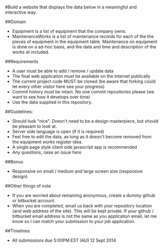 #Build a website that displays the data below in a meaningful and interactive way.

##Domain
* Equipment is a list of equipment that the company owns.
* MaintenanceWorks is a list of maintenance records for each of the the pieces of equipment in the equipment table.  Maintenance on equipment is done on a ad-hoc basis, and the date and time and description of the works at included.

##Requirements
* A user must be able to add / remove / update data
* The final web application must be available on the internet publically
* The current project code MUST be cloned (be aware that forking could let every other visitor here see your progress) 
* Commit history must be intact.  No one commit repositories please (we want to see how it develops over time)
* Use the data supplied in this repository.  

##Guidelines:
* Should look "nice".  Doesn't need to be a design masterpiece, but should be pleasant to look at.  
* Server side language is open (if it is required)
* Feel free to edit the data, as long as it doesn't become removed from the equipment works register idea.
* A single page style client side javascript app is recommended
* Any questions, raise an issue here


##Bonus
* Responsive on small / medium and large screen size (responsive design)

##Other things of note
* If you are worried about remaining anonymous, create a dummy github or bitbucket account.
* When you are completed, email us back with your repository location (and web address of the site).  This will be kept private.  If your github / bitbucket email address is not the same as you application email, let me know so I can match your submission to your job application.

##Timelines
* All submissions due 5:00PM EST (AU) 12 Sept 2014


